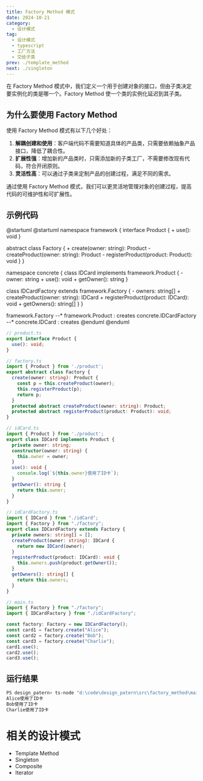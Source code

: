 ```yaml
---
title: Factory Method 模式
date: 2024-10-21
category:
  - 设计模式
tag:
  - 设计模式
  - typescript
  - 工厂方法
  - 交给子类
prev: ./template_method
next: ./singleton
---
```




在 Factory Method 模式中，我们定义一个用于创建对象的接口，但由子类决定要实例化的类是哪一个。Factory Method 使一个类的实例化延迟到其子类。
<!-- more -->

## 为什么要使用 Factory Method

使用 Factory Method 模式有以下几个好处：

1. **解耦创建和使用**：客户端代码不需要知道具体的产品类，只需要依赖抽象产品接口，降低了耦合性。
2. **扩展性强**：增加新的产品类时，只需添加新的子类工厂，不需要修改现有代码，符合开闭原则。
3. **灵活性高**：可以通过子类来定制产品的创建过程，满足不同的需求。

通过使用 Factory Method 模式，我们可以更灵活地管理对象的创建过程，提高代码的可维护性和可扩展性。

## 示例代码
@startuml
@startuml
namespace framework {
  interface Product {
    + use(): void
  }

  abstract class Factory {
    + create(owner: string): Product
    - createProduct(owner: string): Product
    - registerProduct(product: Product): void
  }
}

namespace concrete {
  class IDCard implements framework.Product {
    - owner: string
    + use(): void
    + getOwner(): string
  }

  class IDCardFactory extends framework.Factory {
    - owners: string[]
    + createProduct(owner: string): IDCard
    + registerProduct(product: IDCard): void
    + getOwners(): string[]
  }
}

framework.Factory --* framework.Product : creates
concrete.IDCardFactory --* concrete.IDCard : creates
@enduml
@enduml

```ts
// product.ts
export interface Product {
  use(): void;
}

// factory.ts
import { Product } from './product';
export abstract class Factory {
  create(owner: string): Product {
    const p = this.createProduct(owner);
    this.registerProduct(p);
    return p;
  }
  protected abstract createProduct(owner: string): Product;
  protected abstract registerProduct(product: Product): void;
}

// idCard.ts
import { Product } from './product';
export class IDCard implements Product {
  private owner: string;
  constructor(owner: string) {
    this.owner = owner;
  }
  use(): void {
    console.log(`${this.owner}使用了ID卡`);
  }
  getOwner(): string {
    return this.owner;
  }
}

// idCardFactory.ts
import { IDCard } from "./idCard";
import { Factory } from "./factory";
export class IDCardFactory extends Factory {
  private owners: string[] = [];
  createProduct(owner: string): IDCard {
    return new IDCard(owner);
  }
  registerProduct(product: IDCard): void {
    this.owners.push(product.getOwner());
  }
  getOwners(): string[] {
    return this.owners;
  }
}

// main.ts
import { Factory } from "./factory";
import { IDCardFactory } from "./idCardFactory";

const factory: Factory = new IDCardFactory();
const card1 = factory.create("Alice");
const card2 = factory.create("Bob");
const card3 = factory.create("Charlie");
card1.use();
card2.use();
card3.use();
```
## 运行结果
```sh
PS design_patern> ts-node "d:\code\design_patern\src\factory_method\main.ts"
Alice使用了ID卡
Bob使用了ID卡
Charlie使用了ID卡
```

# 相关的设计模式
+ Template Method
+ Singleton
+ Composite
+ Iterator
